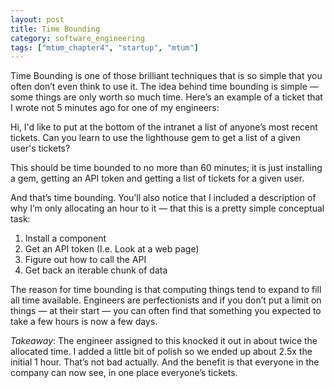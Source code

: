 ```yaml
---
layout: post
title: Time Bounding
category: software_engineering
tags: ["mtum_chapter4", "startup", "mtum"]
---
```

Time Bounding is one of those brilliant techniques that is so simple that you often don’t even think to use it.  The idea behind time bounding is simple — some things are only worth so much time.  Here’s an example of a ticket that I wrote not 5 minutes ago for one of my engineers:

  Hi, 
  I'd like to put at the bottom of the intranet a list of anyone’s most recent tickets.  Can you learn to use the lighthouse gem to get a list of a given user's tickets?

This should be time bounded to no more than 60 minutes; it is just installing a gem, getting an API token and getting a list of tickets for a given user.

And that’s time bounding.  You’ll also notice that I included a description of why I’m only allocating an hour to it — that this is a pretty simple conceptual task:

1.	Install a component
2.	Get an API token (I.e. Look at a web page)
3.	Figure out how to call the API
4.	Get back an iterable chunk of data

The reason for time bounding is that computing things tend to expand to fill all time available.  Engineers are perfectionists and if you don’t put a limit on things — at their start — you can often find that something you expected to take a few hours is now a few days.

*Takeaway*: The engineer assigned to this knocked it out in about twice the allocated time.  I added a little bit of polish so we ended up about 2.5x the initial 1 hour.  That’s not bad actually.  And the benefit is that everyone in the company can now see, in one place everyone’s tickets.
